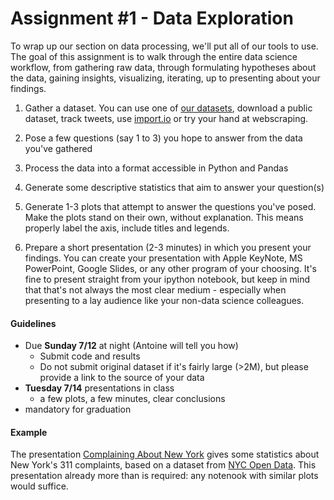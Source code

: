 # Assignment #1 - Data Exploration

To wrap up our section on data processing, we'll put all of our tools to use.  The goal of this assignment is to walk through the entire data science workflow, from gathering raw data, through formulating hypotheses about the data, gaining insights, visualizing, iterating, up to presenting about your findings.

1. Gather a dataset.  You can
use one of [our datasets](../data/),
download a public dataset,
track tweets,
use [import.io](http://import.io) or
try your hand at webscraping.

1. Pose a few questions (say 1 to 3) you hope to answer from the data you've gathered

1. Process the data into a format accessible in Python and Pandas

1. Generate some descriptive statistics that aim to answer your question(s)

1. Generate 1-3 plots that attempt to answer the questions you've posed.  Make the plots stand on their own, without explanation.  This means properly label the axis, include titles and legends.

1. Prepare a short presentation (2-3 minutes) in which you present your findings.  You can create your presentation with Apple KeyNote, MS PowerPoint, Google Slides, or any other program of your choosing. It's fine to present straight from your ipython notebook, but keep in mind that that's not always the most clear medium - especially when presenting to a lay audience like your non-data science colleagues.


#### Guidelines
- Due **Sunday 7/12** at night (Antoine will tell you how)
    + Submit code and results
    + Do not submit original dataset if it's fairly large (>2M), but please provide a link to the source of your data
- **Tuesday 7/14** presentations in class
    + a few plots, a few minutes, clear conclusions
- mandatory for graduation


#### Example

The presentation [Complaining About New York](./assignment_01_example.pdf)  gives some statistics about New York's 311 complaints, based on a dataset from [NYC Open Data](http://nycopendata.socrata.com). This presentation already more than is required: any notenook with similar plots would suffice.
